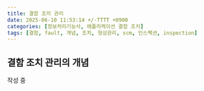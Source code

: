 ```yaml
---
title: 결함 조치 관리
date: 2025-06-10 11:53:14 +/-TTTT +0900
categories: [정보처리기능사, 애플리케이션 결함 조치]
tags: [결함, fault, 개념, 조치, 형상관리, scm, 인스펙션, inspection]
---
```


## 결함 조치 관리의 개념
작성 중
